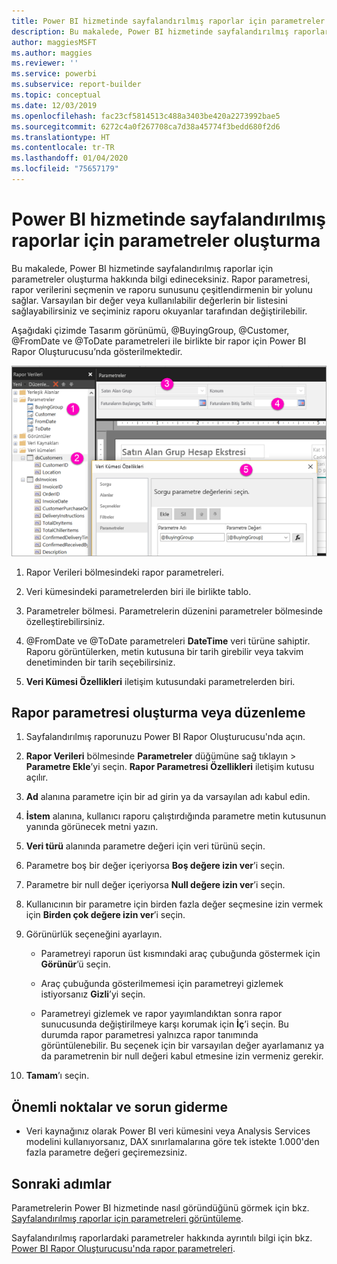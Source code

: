 ```yaml
---
title: Power BI hizmetinde sayfalandırılmış raporlar için parametreler oluşturma
description: Bu makalede, Power BI hizmetinde sayfalandırılmış raporlar için parametreler oluşturma hakkında bilgi edineceksiniz.
author: maggiesMSFT
ms.author: maggies
ms.reviewer: ''
ms.service: powerbi
ms.subservice: report-builder
ms.topic: conceptual
ms.date: 12/03/2019
ms.openlocfilehash: fac23cf5814513c488a3403be420a2273992bae5
ms.sourcegitcommit: 6272c4a0f267708ca7d38a45774f3bedd680f2d6
ms.translationtype: HT
ms.contentlocale: tr-TR
ms.lasthandoff: 01/04/2020
ms.locfileid: "75657179"
---
```

# <a name="create-parameters-for-paginated-reports-in-the-power-bi-service"></a>Power BI hizmetinde sayfalandırılmış raporlar için parametreler oluşturma

Bu makalede, Power BI hizmetinde sayfalandırılmış raporlar için parametreler oluşturma hakkında bilgi edineceksiniz.  Rapor parametresi, rapor verilerini seçmenin ve raporu sunusunu çeşitlendirmenin bir yolunu sağlar. Varsayılan bir değer veya kullanılabilir değerlerin bir listesini sağlayabilirsiniz ve seçiminiz raporu okuyanlar tarafından değiştirilebilir.  

Aşağıdaki çizimde Tasarım görünümü, @BuyingGroup, @Customer, @FromDate ve @ToDate parametreleri ile birlikte bir rapor için Power BI Rapor Oluşturucusu’nda gösterilmektedir. 
  
![Rapor Oluşturucusu'ndaki parametreler](media/paginated-reports-parameters/power-bi-paginated-parameters-report-builder.png)
  
1.  Rapor Verileri bölmesindeki rapor parametreleri.  
  
2.  Veri kümesindeki parametrelerden biri ile birlikte tablo.  
  
3.  Parametreler bölmesi. Parametrelerin düzenini parametreler bölmesinde özelleştirebilirsiniz. 
  
4.  @FromDate ve @ToDate parametreleri **DateTime** veri türüne sahiptir. Raporu görüntülerken, metin kutusuna bir tarih girebilir veya takvim denetiminden bir tarih seçebilirsiniz. 

5.  **Veri Kümesi Özellikleri** iletişim kutusundaki parametrelerden biri.  

  
## <a name="create-or-edit-a-report-parameter"></a>Rapor parametresi oluşturma veya düzenleme  
  
1.  Sayfalandırılmış raporunuzu Power BI Rapor Oluşturucusu'nda açın.

1. **Rapor Verileri** bölmesinde **Parametreler** düğümüne sağ tıklayın > **Parametre Ekle**’yi seçin. **Rapor Parametresi Özellikleri** iletişim kutusu açılır.  
  
2.  **Ad** alanına parametre için bir ad girin ya da varsayılan adı kabul edin.  
  
3.  **İstem** alanına, kullanıcı raporu çalıştırdığında parametre metin kutusunun yanında görünecek metni yazın.  
  
4.  **Veri türü** alanında parametre değeri için veri türünü seçin.  
  
5.  Parametre boş bir değer içeriyorsa **Boş değere izin ver**’i seçin.  
  
6.  Parametre bir null değer içeriyorsa **Null değere izin ver**’i seçin.  
  
7.  Kullanıcının bir parametre için birden fazla değer seçmesine izin vermek için **Birden çok değere izin ver**’i seçin.  
  
8.  Görünürlük seçeneğini ayarlayın.  
  
    -   Parametreyi raporun üst kısmındaki araç çubuğunda göstermek için **Görünür**’ü seçin.  
  
    -   Araç çubuğunda gösterilmemesi için parametreyi gizlemek istiyorsanız **Gizli**’yi seçin.  
  
    -   Parametreyi gizlemek ve rapor yayımlandıktan sonra rapor sunucusunda değiştirilmeye karşı korumak için **İç**’i seçin. Bu durumda rapor parametresi yalnızca rapor tanımında görüntülenebilir. Bu seçenek için bir varsayılan değer ayarlamanız ya da parametrenin bir null değeri kabul etmesine izin vermeniz gerekir.  
  
9. **Tamam**’ı seçin. 

## <a name="considerations-and-troubleshooting"></a>Önemli noktalar ve sorun giderme

- Veri kaynağınız olarak Power BI veri kümesini veya Analysis Services modelini kullanıyorsanız, DAX sınırlamalarına göre tek istekte 1.000'den fazla parametre değeri geçiremezsiniz. 

 
## <a name="next-steps"></a>Sonraki adımlar

Parametrelerin Power BI hizmetinde nasıl göründüğünü görmek için bkz. [Sayfalandırılmış raporlar için parametreleri görüntüleme](consumer/paginated-reports-view-parameters.md).

Sayfalandırılmış raporlardaki parametreler hakkında ayrıntılı bilgi için bkz. [Power BI Rapor Oluşturucusu'nda rapor parametreleri](report-builder-parameters.md).
